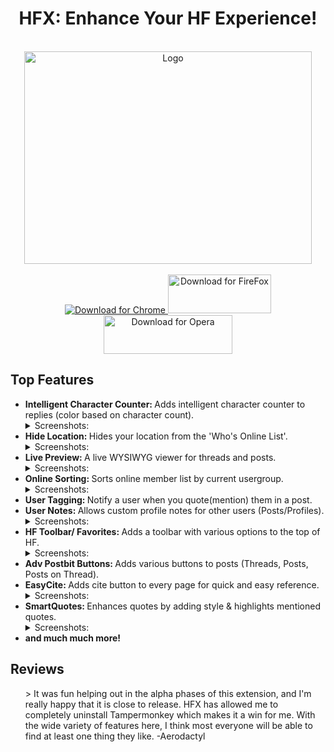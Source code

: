 <div align="center">
  <h1>
    HFX: Enhance Your HF Experience!
  </h1>
  <br>
  <img src="https://raw.githubusercontent.com/xadamxk/HFX/master/images/banner-large.png"  width="460" height="340" title="Logo"  />
  <br /><br />
  <a align="center" href="https://chrome.google.com/webstore/detail/hf-xtension/hcfofmfmidhgbblcnnipcphhegcmdeeb">
    <img src="https://developer.chrome.com/webstore/images/ChromeWebStore_BadgeWBorder_v2_206x58.png" title="Download for Chrome"  />
  </a>
  <a align="center" href="https://github.com/xadamxk/HFX/releases/latest">
    <img src="https://raw.githubusercontent.com/xadamxk/HFX/master/images/FireFoxWebStore01.png" width="165" height="62" title="Download for FireFox"  />
  </a>
  <a align="center" href="https://github.com/xadamxk/HFX/wiki/Installing-HFX-on-Opera-Browser">
    <img src="https://raw.githubusercontent.com/xadamxk/HFX/master/images/OperaWebStore01.png" width="206" height="62" title="Download for Opera"  />
  </a>
  <br>
</div>

<h2>Top Features</h2>
<ul>
  <li><b>Intelligent Character Counter: </b>Adds intelligent character counter to replies (color based on character count).
  <details><summary>Screenshots:</summary> 
  
  Examples:
  
  <img src="https://camo.githubusercontent.com/138c6c69773bab65f1e59ec4272dff502d934854/687474703a2f2f692e696d6775722e636f6d2f6e4c57616a4f322e706e67" title="Screenshot"/>
  <img src="https://camo.githubusercontent.com/55b53a97245d7c9cab551543a595becde59b5028/687474703a2f2f692e696d6775722e636f6d2f6e596b6841516e2e706e67" title="Screenshot"/>
  <img src="https://camo.githubusercontent.com/192aff7ebad53ff4dc3bcb4a942dd13b5ebc24ce/687474703a2f2f692e696d6775722e636f6d2f73764c3957794a2e706e67" title="Screenshot"/>
  <img src="https://camo.githubusercontent.com/3b29cdf3eca7c3c3f99d901363024c1423cd9c11/687474703a2f2f692e696d6775722e636f6d2f546458623756642e706e67" title="Screenshot"/>
  <img src="https://camo.githubusercontent.com/61d6f601811002d67f333529abf722cf2ad6f7e6/687474703a2f2f692e696d6775722e636f6d2f69666237664e382e706e67" title="Screenshot"/>
  <img src="https://camo.githubusercontent.com/51ae1ff16be9a24c708ab99cc64a4e4d6f9585f9/687474703a2f2f692e696d6775722e636f6d2f6c4e53307a72572e706e67" title="Screenshot"/>
  </details></li>
  
  <li><b>Hide Location: </b>Hides your location from the 'Who's Online List'.
  <details><summary>Screenshots:</summary> 
  
  Before:
  
  <img src="https://camo.githubusercontent.com/a4a4f7120f889a3c0b6835161b8d529592cfbc41/687474703a2f2f692e696d6775722e636f6d2f614a414b4f336c2e706e67" title="Screenshot" />
  
  After:
  
  <img src="https://camo.githubusercontent.com/365e26ce6056847447e675c5afa47f04bf64406d/687474703a2f2f692e696d6775722e636f6d2f745155776162432e706e67" title="Screenshot" />
  </details></li>
  <li><b>Live Preview: </b>A live WYSIWYG viewer for threads and posts.
  <details><summary>Screenshots:</summary> 
  
  Example:
  
  <img src="https://camo.githubusercontent.com/898642003e4d284f831f86459aeff5377972c387/687474703a2f2f692e696d6775722e636f6d2f534250736a6d572e706e67" title="Screenshot" />
  </details></li>
  <li><b>Online Sorting: </b>Sorts online member list by current usergroup.
  <details><summary>Screenshots:</summary> 
  
  Before:
  
  <img src="https://camo.githubusercontent.com/b3abe3bddc004457bf9751fb713b58fdbf54231d/687474703a2f2f692e696d6775722e636f6d2f7763316a5030622e706e67" title="Screenshot" width=800 />
  
  After:
  
  <img src="https://camo.githubusercontent.com/00b47451cc8d6c1e6e311d4c46e1f9ee3293bebb/687474703a2f2f692e696d6775722e636f6d2f6f7854686b54312e706e67" title="Screenshot" width=800 />
  </details></li>
  <li><b>User Tagging: </b>Notify a user when you quote(mention) them in a post.</li>
  <li><b>User Notes: </b>Allows custom profile notes for other users (Posts/Profiles).
  <details><summary>Screenshots:</summary> 
  
  Example:
  
  <img src="https://camo.githubusercontent.com/01e0dd9476e8cb74663799d3307da162764526fb/687474703a2f2f692e696d6775722e636f6d2f537573317a55422e706e67" title="Screenshot" />
  </details></li>
  <li><b>HF Toolbar/ Favorites: </b>Adds a toolbar with various options to the top of HF.
    <details><summary>Screenshots:</summary> 
  
  Example:
  
  <img src="https://camo.githubusercontent.com/2b1722ac8d86e1096ca9d8dba8f10030b3a1a5e7/687474703a2f2f692e696d6775722e636f6d2f647546424556302e706e67" title="Screenshot" width=800/>

  <img src="https://camo.githubusercontent.com/65da5e4e7529ccae94e6c62ba2acedae3a5cd191/687474703a2f2f692e696d6775722e636f6d2f643143587a506a2e706e67" title="Screenshot" width=500 />
  </details></li>
  <li><b>Adv Postbit Buttons: </b>Adds various buttons to posts (Threads, Posts, Posts on Thread).</li>
  <li><b>EasyCite: </b>Adds cite button to every page for quick and easy reference.
  <details><summary>Screenshots:</summary> 
  
  Example:
  
  <img src="https://camo.githubusercontent.com/246ff6aaf295d4273b227f740d451a6cb1c7270a/687474703a2f2f692e696d6775722e636f6d2f324a49496d624d2e706e67" title="Screenshot" />
  
  <img src="https://camo.githubusercontent.com/d127d8d9f77d571c5e13ef8a2ee14b046652413f/687474703a2f2f692e696d6775722e636f6d2f70736c39626b412e706e67" title="Screenshot" />
  </details></li>
  <li><b>SmartQuotes: </b>Enhances quotes by adding style & highlights mentioned quotes.
  <details><summary>Screenshots:</summary> 
  
  SmartQuote:
  
  <img src="https://camo.githubusercontent.com/b7bc1a7c6192cb1b0afa42168290f8221a93a623/687474703a2f2f692e696d6775722e636f6d2f326b4962616f562e706e67" title="Screenshot" />
  
  SmartQuote Mention:
  
  <img src="https://camo.githubusercontent.com/576744668bef0183240b0a841f8b6aa1ce8d7146/687474703a2f2f692e696d6775722e636f6d2f4f37576b746e502e706e67" title="Screenshot" />
  </details></li>
  <li><b>and much much more!</b></li>
</ul>

<h2>Reviews</h2>
<ul>
> It was fun helping out in the alpha phases of this extension, and I'm really happy that it is close to release. HFX has allowed me to completely uninstall Tampermonkey which makes it a win for me. With the wide variety of features here, I think most everyone will be able to find at least one thing they like. -Aerodactyl
</ul>

